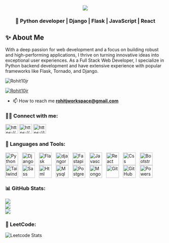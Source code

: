 <h1 align="center">
    <img src="https://readme-typing-svg.herokuapp.com/?font=Righteous&size=35&color=black&center=true&vCenter=true&width=500&height=70&duration=4000&lines=Hi+There!+👋+I'm+Rohit+J;" />
</h1>
<!--#36BCF7FF alternate color-->
<!-- <h3 align="center">💫 Passionate developer</h3> -->
<h3 align="center">💫 Python developer | Django | Flask | JavaScript | React</h3>

<h2>✨ About Me</h2>

<p>
  With a deep passion for web development and a focus on building robust and high-performing applications, I thrive on turning innovative ideas into exceptional user experiences. As a Full Stack Web Developer, I specialize in Python backend development and have extensive experience with popular frameworks like Flask, Tornado, and Django.
</p>

<p align="left"> <img src="https://komarev.com/ghpvc/?username=Rohit10jr&label=Profile%20views&color=0e75b6&style=flat" alt="Rohit10jr" /> </p>

<p align="left"> <a href="https://github.com/ryo-ma/github-profile-trophy"><img src="https://github-profile-trophy.vercel.app/?username=Rohit10jr" alt="Rohit10jr" /></a> </p>


- 📫 How to reach me **rohitjworkspace@gmail.com**

<h3 align="left">👨‍💻 Connect with me:</h3>

<p align="left">
    
<a href="https://www.linkedin.com/in/rohit-j/" target="_blank" rel="noopener noreferrer"><img align="center" src="https://raw.githubusercontent.com/rahuldkjain/github-profile-readme-generator/master/src/images/icons/Social/linked-in-alt.svg" alt="https://www.linkedin.com/in/Rohit10jr217611a0/" height="30" width="40" /></a>
<a href="https://stackoverflow.com/users/21771560/rohit10" target="_blank" rel="noopener noreferrer"><img align="center" src="https://raw.githubusercontent.com/rahuldkjain/github-profile-readme-generator/master/src/images/icons/Social/stack-overflow.svg" alt="https://stackoverflow.com/users/15811945/sathish-kumar" height="30" width="40" /></a>
<a href="https://leetcode.com/u/Rohit10jr/" target="_blank" rel="noopener noreferrer"><img align="center" src="https://raw.githubusercontent.com/rahuldkjain/github-profile-readme-generator/master/src/images/icons/Social/leet-code.svg" alt="https://leetcode.com/sathish252199/" height="30" width="40" /></a>
<!--<a href="https://twitter.com/imrohit_jr" target="_blank" rel="noopener noreferrer"><img align="center" src="https://raw.githubusercontent.com/rahuldkjain/github-profile-readme-generator/master/src/images/icons/Social/twitter.svg" alt="dev__sathish" height="30" width="40" /></a>-->

### 🧰 Languages and Tools:
<!-- Backend -->
<img align="left" alt="Python" width="40px" style="padding-right:10px;" src="https://cdn.jsdelivr.net/gh/devicons/devicon@latest/icons/python/python-original.svg" />
<img align="left" alt="Django" width="40px" style="padding-right:10px;" src="https://cdn.jsdelivr.net/gh/devicons/devicon@latest/icons/django/django-plain.svg" />
<img align="left" alt="Flask" width="40px" style="padding-right:10px;" src="https://cdn.jsdelivr.net/gh/devicons/devicon@latest/icons/flask/flask-original.svg" />
<img align="left" alt="djangorest" width="40px" style="padding-right:10px;" src="https://cdn.jsdelivr.net/gh/devicons/devicon@latest/icons/djangorest/djangorest-original.svg" />
<img align="left" alt="Fastapi" width="40px" style="padding-right:10px;" src="https://cdn.jsdelivr.net/gh/devicons/devicon@latest/icons/fastapi/fastapi-original.svg" />

<!-- Frontend -->
<img align="left" alt="Javascript" width="40px" style="padding-right:10px;" src="https://cdn.jsdelivr.net/gh/devicons/devicon@latest/icons/javascript/javascript-plain.svg" />
<img align="left" alt="React" width="40px" style="padding-right:10px;" src="https://cdn.jsdelivr.net/gh/devicons/devicon@latest/icons/react/react-original.svg" />
<img align="left" alt="Css" width="40px" style="padding-right:10px;" src="https://cdn.jsdelivr.net/gh/devicons/devicon@latest/icons/css3/css3-original.svg" />
<img align="left" alt="Bootstrap" width="40px" style="padding-right:10px;" src="https://cdn.jsdelivr.net/gh/devicons/devicon@latest/icons/bootstrap/bootstrap-original.svg" />
<img align="left" alt="Tailwind" width="40px" style="padding-right:10px;" src="https://cdn.jsdelivr.net/gh/devicons/devicon@latest/icons/tailwindcss/tailwindcss-original.svg" />
<img align="left" alt="Sass" width="40px" style="padding-right:10px;" src="https://cdn.jsdelivr.net/gh/devicons/devicon@latest/icons/sass/sass-original.svg" />
<img align="left" alt="Html" width="40px" style="padding-right:10px;" src="https://cdn.jsdelivr.net/gh/devicons/devicon@latest/icons/html5/html5-original.svg" />

<!-- Database -->
<img align="left" alt="Mysql" width="40px" style="padding-right:10px;" src="https://cdn.jsdelivr.net/gh/devicons/devicon/icons/mysql/mysql-original-wordmark.svg" />
<img align="left" alt="Postgresql" width="40px" style="padding-right:10px;" src="https://cdn.jsdelivr.net/gh/devicons/devicon/icons/postgresql/postgresql-original.svg" />
<img align="left" alt="Mongodb" width="40px" style="padding-right:10px;" src="https://cdn.jsdelivr.net/gh/devicons/devicon/icons/mongodb/mongodb-plain-wordmark.svg" />

<!-- Git shell -->
<img align="left" alt="Git" width="40px" style="padding-right:10px;" src="https://cdn.jsdelivr.net/gh/devicons/devicon/icons/git/git-original.svg" />
<img align="left" alt="GitHub" width="40px" style="padding-right:10px;" src="https://cdn.jsdelivr.net/gh/devicons/devicon/icons/github/github-original.svg" />
<!--<img align="left" alt="" width="40px" style="padding-right:10px;" src="https://cdn.jsdelivr.net/gh/devicons/devicon/icons/bash/bash-original.svg" /> -->
<img align="left" alt="Powershell" width="40px" style="padding-right:10px;" src="https://cdn.jsdelivr.net/gh/devicons/devicon/icons/powershell/powershell-original.svg" />
<br clear="left" />  

### 📊 GitHub Stats:
<!--<h3 align="left">📊 GitHub Stats:</h3>-->

<!-- dark theme -->
<!--![](https://github-readme-stats.vercel.app/api/top-langs/?username=Rohit10jr&theme=dark&hide_border=false&include_all_commits=true&count_private=false&layout=compact)<br/>
[](https://github-readme-stats.vercel.app/api?username=Rohit10jr&theme=dark&hide_border=false&include_all_commits=true&count_private=false)<br/>
[](https://github-readme-streak-stats.herokuapp.com/?user=Rohit10jr&theme=dark&hide_border=false)<br/>-->

<!-- tokyonight theme -->
<!--[](https://github-readme-stats.vercel.app/api/top-langs/?username=Rohit10jr&theme=tokyonight&hide_border=false&include_all_commits=true&count_private=false&layout=compact)<br/>
![](https://github-readme-stats.vercel.app/api?username=Rohit10jr&show_icons=true&theme=tokyonight)<br>
![](https://github-readme-streak-stats.herokuapp.com/?user=Rohit10jr&theme=tokyonight&hide_border=false)<br/>-->

![](https://github-readme-stats.vercel.app/api/top-langs/?username=Rohit10jr&theme=gruvbox&hide_border=false&include_all_commits=true&count_private=false&layout=compact)<br/>
![](https://github-readme-stats.vercel.app/api?username=Rohit10jr&show_icons=true&theme=gruvbox)<br>
![](https://github-readme-streak-stats.herokuapp.com/?user=Rohit10jr&theme=gruvbox&hide_border=false)<br/> 


<h3 align="left">🤖 LeetCode:</h3>

![Leetcode Stats](https://leetcard.jacoblin.cool/Rohit10jr?theme=dark&font=Karla)
